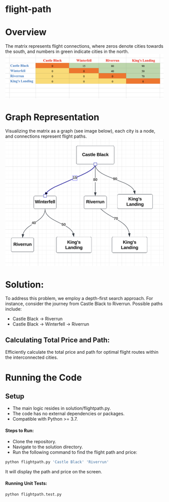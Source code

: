 # flight-path


# Overview
The matrix represents flight connections, where zeros denote cities towards the south, and numbers in green indicate cities in the north.
![Alt text](image.png)

# Graph Representation
Visualizing the matrix as a graph (see image below), each city is a node, and connections represent flight paths.
![Alt text](image-1.png)


# Solution:
To address this problem, we employ a depth-first search approach. For instance, consider the journey from Castle Black to Riverrun. Possible paths include:

- Castle Black -> Riverrun
- Castle Black -> Winterfell -> Riverrun
## Calculating Total Price and Path:
Efficiently calculate the total price and path for optimal flight routes within the interconnected cities.

# Running the Code

## Setup

- The main logic resides in solution/flightpath.py.
- The code has no external dependencies or packages.
- Compatible with Python >= 3.7.

#### Steps to Run:

- Clone the repository.
- Navigate to the solution directory.
- Run the following command to find the flight path and price:

```bash
python flightpath.py 'Castle Black' 'Riverrun'
```
It will display the path and price on the screen.

#### Running Unit Tests:

```bash
python flightpath.test.py
```

